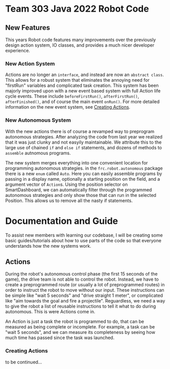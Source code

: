 # Team 303 Java 2022 Robot Code

## New Features

This years Robot code features many improvements over the previously design action system,
IO classes, and provides a much nicer developer experience.

### New Action System

Actions are no longer an `interface`, and instead are now an `abstract class`. This allows for a robust system that eliminates the annoying need for "firstRun" variables and complicated task creation. This system has been majorly improved upon with a new event based system with full Action life cycle events. These include `beforeFirstRun()`, `afterFirstRun()`, `afterFinished()`, and of course the main event `onRun()`. For more detailed information on the new event system, see [Creating Actions](#creating_actions).

### New Autonomous System

With the new actions there is of course a revamped way to preprogram autonomous strategies. After analyzing the code from last year we realized that it was just clunky and not easyily maintainable. We attribute this to the large use of chained `if` and `else if` statements, and dozens of methods to `assemble` autnomous programs.

The new system merges everything into one convenient location for programming autonomous strategies. in the `frc.robot.autonomous` package there is a new `enum` called `Auto`. Here you can easily assemble programs by passing in a display name, optionally a starting position on the field, and a argument vector of `Action`s. Using the position selector on SmartDashboard, we can automatically filter through the programmed autonomous strategies and only show those that can run in the selected Position. This allows us to remove all the nasty if statements.

# Documentation and Guide

To assist new members with learning our codebase, I will be creating some basic guides/tutorials about how to use parts of the code so that everyone understands how the new systems work.

## Actions

During the robot's autonomous control phase (the first 15 seconds of the game), the drive team is not able to control the robot. Instead, we have to create a preprogrammed route (or usually a lot of preprogrammed routes) in order to instruct the robot to move without our input. These instructions can be simple like "wait 5 seconds" and "drive straight 1 meter", or complicated like "aim towards the goal and fire a projectile". Reguardless, we need a way to give the robot a list of reusable instructions to tell it what to do during autonomous. This is were Actions come in. 

An Action is just a task the robot is programmed to do, that can be measured as being complete or incomplete. For example, a task can be "wait 5 seconds", and we can measure its completeness by seeing how much time has passed since the task was launched.

### Creating Actions

to be continued...